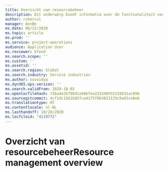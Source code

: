 ```yaml
---
title: Overzicht van resourcebeheer
description: Dit onderwerp biedt informatie over de functionaliteit voor resourcebeheer in Dynamics 365 Project Operations.
author: ruhercul
manager: AnnBe
ms.date: 06/22/2020
ms.topic: article
ms.prod: ''
ms.service: project-operations
audience: Application User
ms.reviewer: kfend
ms.search.scope: ''
ms.custom: ''
ms.assetid: ''
ms.search.region: Global
ms.search.industry: Service industries
ms.author: suvaidya
ms.dyn365.ops.version: ''
ms.search.validFrom: 2020-10-01
ms.openlocfilehash: 73ba4e2b79b41a94bfea225240555319531ac896
ms.sourcegitcommit: 4cf1dc1561b92fca4175f0b3813133c5e63ce8e6
ms.translationtype: HT
ms.contentlocale: nl-NL
ms.lasthandoff: 10/28/2020
ms.locfileid: "4119772"
---
```

# <a name="resource-management-overview"></a><span data-ttu-id="bc7a3-103">Overzicht van resourcebeheer</span><span class="sxs-lookup"><span data-stu-id="bc7a3-103">Resource management overview</span></span>
